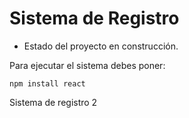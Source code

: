 <h1> Sistema de Registro </h1>

- Estado del proyecto en construcción.

Para ejecutar el sistema debes poner:

```npm install react```

Sistema de registro 2
